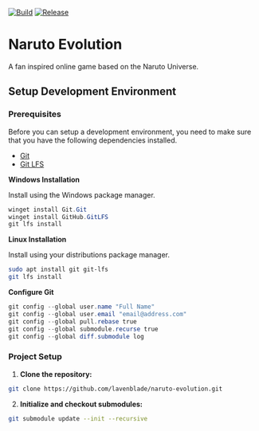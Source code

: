 [![Build](https://github.com/illusivebIair/naruto-evolution/actions/workflows/build.yml/badge.svg)](https://github.com/illusivebIair/naruto-evolution/actions/workflows/build.yml)
[![Release](https://github.com/illusivebIair/naruto-evolution/actions/workflows/release.yml/badge.svg)](https://github.com/illusivebIair/naruto-evolution/actions/workflows/release.yml)


# Naruto Evolution

A fan inspired online game based on the Naruto Universe.

## Setup Development Environment

### Prerequisites

Before you can setup a development environment, you need to make sure that you have the following dependencies installed.
- [Git](https://git-scm.com/)
- [Git LFS](https://git-lfs.github.com/)

**Windows Installation**

Install using the Windows package manager.

```powershell
winget install Git.Git
winget install GitHub.GitLFS
git lfs install
```

**Linux Installation**

Install using your distributions package manager.

```sh
sudo apt install git git-lfs
git lfs install
```

**Configure Git**

```powershell
git config --global user.name "Full Name"
git config --global user.email "email@address.com"
git config --global pull.rebase true
git config --global submodule.recurse true
git config --global diff.submodule log
```

### Project Setup

1) **Clone the repository:**

```sh
git clone https://github.com/lavenblade/naruto-evolution.git
```

2) **Initialize and checkout submodules:**

```sh
git submodule update --init --recursive
```
